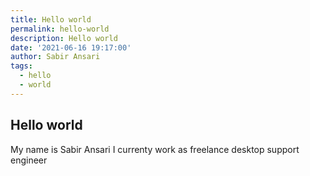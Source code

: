```yaml
---
title: Hello world
permalink: hello-world
description: Hello world
date: '2021-06-16 19:17:00'
author: Sabir Ansari
tags: 
  - hello
  - world
---
```


## Hello world


My name is Sabir Ansari I currenty work as freelance desktop support engineer